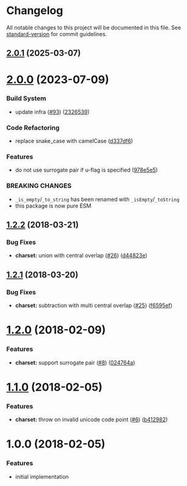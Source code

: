 # Changelog

All notable changes to this project will be documented in this file. See [standard-version](https://github.com/conventional-changelog/standard-version) for commit guidelines.

## [2.0.1](https://github.com/ikatyang/regexp-util/compare/v2.0.0...v2.0.1) (2025-03-07)

# [2.0.0](https://github.com/ikatyang/regexp-util/compare/v1.2.2...v2.0.0) (2023-07-09)

### Build System

- update infra ([#93](https://github.com/ikatyang/regexp-util/issues/93)) ([2326539](https://github.com/ikatyang/regexp-util/commit/2326539e617ce23e1e564ccf5b96221fd495203b))

### Code Refactoring

- replace snake_case with camelCase ([d337df6](https://github.com/ikatyang/regexp-util/commit/d337df634484d419c93b50e93c9f628cd7222a99))

### Features

- do not use surrogate pair if u-flag is specified ([978e5e5](https://github.com/ikatyang/regexp-util/commit/978e5e570a1502bb42c4de429ab73a2c9f6db591))

### BREAKING CHANGES

- `_is_empty`/`_to_string` has been renamed with `_isEmpty`/`_toString`
- this package is now pure ESM

<a name="1.2.2"></a>

## [1.2.2](https://github.com/ikatyang/regexp-util/compare/v1.2.1...v1.2.2) (2018-03-21)

### Bug Fixes

- **charset:** union with central overlap ([#26](https://github.com/ikatyang/regexp-util/issues/26)) ([d44823e](https://github.com/ikatyang/regexp-util/commit/d44823e))

<a name="1.2.1"></a>

## [1.2.1](https://github.com/ikatyang/regexp-util/compare/v1.2.0...v1.2.1) (2018-03-20)

### Bug Fixes

- **charset:** subtraction with multi central overlap ([#25](https://github.com/ikatyang/regexp-util/issues/25)) ([f6595ef](https://github.com/ikatyang/regexp-util/commit/f6595ef))

<a name="1.2.0"></a>

# [1.2.0](https://github.com/ikatyang/regexp-util/compare/v1.1.0...v1.2.0) (2018-02-09)

### Features

- **charset:** support surrogate pair ([#8](https://github.com/ikatyang/regexp-util/issues/8)) ([024764a](https://github.com/ikatyang/regexp-util/commit/024764a))

<a name="1.1.0"></a>

# [1.1.0](https://github.com/ikatyang/regexp-util/compare/v1.0.0...v1.1.0) (2018-02-05)

### Features

- **charset:** throw on invalid unicode code point ([#6](https://github.com/ikatyang/regexp-util/issues/6)) ([b412982](https://github.com/ikatyang/regexp-util/commit/b412982))

<a name="1.0.0"></a>

# 1.0.0 (2018-02-05)

### Features

- initial implementation
